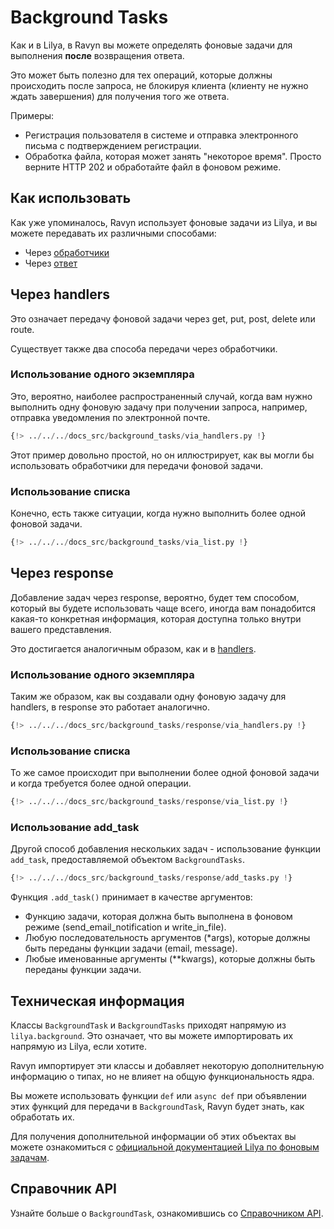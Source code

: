 # Background Tasks

Как и в Lilya, в Ravyn вы можете определять фоновые задачи для выполнения **после** возвращения ответа.

Это может быть полезно для тех операций, которые должны происходить после запроса, не блокируя клиента (клиенту не нужно
ждать завершения) для получения того же ответа.

Примеры:

* Регистрация пользователя в системе и отправка электронного письма с подтверждением регистрации.
* Обработка файла, которая может занять "некоторое время". Просто верните HTTP 202 и обработайте файл в фоновом режиме.

## Как использовать

Как уже упоминалось, Ravyn использует фоновые задачи из Lilya, и вы можете передавать их различными способами:

* Через [обработчики](#через-handlers)
* Через [ответ](#через-response)

## Через handlers

Это означает передачу фоновой задачи через get, put, post, delete или route.

Существует также два способа передачи через обработчики.

### Использование одного экземпляра

Это, вероятно, наиболее распространенный случай, когда вам нужно выполнить одну фоновую задачу при получении запроса,
например, отправка уведомления по электронной почте.

```python hl_lines="18"
{!> ../../../docs_src/background_tasks/via_handlers.py !}
```

Этот пример довольно простой, но он иллюстрирует, как вы могли бы использовать обработчики
для передачи фоновой задачи.

### Использование списка

Конечно, есть также ситуации, когда нужно выполнить более одной фоновой задачи.

```python hl_lines="27-32"
{!> ../../../docs_src/background_tasks/via_list.py !}
```

## Через response

Добавление задач через response, вероятно, будет тем способом, который вы будете использовать чаще всего,
иногда вам понадобится какая-то конкретная информация, которая доступна только внутри вашего представления.

Это достигается аналогичным образом, как и в [handlers](#через-handlers).

### Использование одного экземпляра

Таким же образом, как вы создавали одну фоновую задачу для handlers, в response это работает аналогично.

```python hl_lines="22-26"
{!> ../../../docs_src/background_tasks/response/via_handlers.py !}
```

### Использование списка

То же самое происходит при выполнении более одной фоновой задачи и когда требуется более одной операции.

```python hl_lines="30-39"
{!> ../../../docs_src/background_tasks/response/via_list.py !}
```

### Использование add_task

Другой способ добавления нескольких задач - использование функции `add_task`, предоставляемой объектом `BackgroundTasks`.

```python hl_lines="28-32"
{!> ../../../docs_src/background_tasks/response/add_tasks.py !}
```

Функция `.add_task()` принимает в качестве аргументов:

* Функцию задачи, которая должна быть выполнена в фоновом режиме (send_email_notification и write_in_file).
* Любую последовательность аргументов (*args), которые должны быть переданы функции задачи (email, message).
* Любые именованные аргументы (**kwargs), которые должны быть переданы функции задачи.

## Техническая информация

Классы `BackgroundTask` и `BackgroundTasks` приходят напрямую из `lilya.background`. Это означает, что вы можете импортировать
их напрямую из Lilya, если хотите.

Ravyn импортирует эти классы и добавляет некоторую дополнительную информацию о типах, но не влияет на общую функциональность ядра.

Вы можете использовать функции `def` или `async def` при объявлении этих функций для передачи в `BackgroundTask`,
Ravyn будет знать, как обработать их.

Для получения дополнительной информации об этих объектах вы можете ознакомиться с [официальной документацией Lilya по фоновым задачам](https://www.lilya.dev/tasks/).

## Справочник API

Узнайте больше о `BackgroundTask`, ознакомившись со [Справочником API](./references/background.md).
